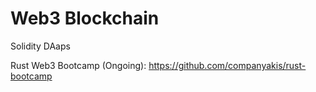 # Web3 Blockchain

Solidity DAaps

Rust Web3 Bootcamp (Ongoing):
https://github.com/companyakis/rust-bootcamp






